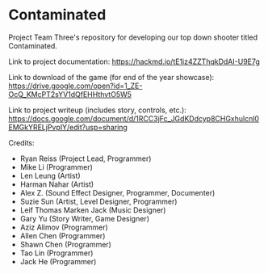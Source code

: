 # Contaminated
Project Team Three's repository for developing our top down shooter titled Contaminated.

Link to project documentation:
https://hackmd.io/tE1iz4ZZThqkDdAI-U9E7g

Link to download of the game (for end of the year showcase):
https://drive.google.com/open?id=1_ZE-OcQ_KMcPT2sYV1dQfEHHthvtO5W5

Link to project writeup (includes story, controls, etc.):
https://docs.google.com/document/d/1RCC3jFc_JGdKDdcyp8CHGxhulcnl0EMGkYRELjPvpIY/edit?usp=sharing

Credits:
- Ryan Reiss (Project Lead, Programmer)
- Mike Li (Programmer)
- Len Leung (Artist)
- Harman Nahar (Artist)
- Alex Z. (Sound Effect Designer, Programmer, Documenter)
- Suzie Sun (Artist, Level Designer, Programmer)
- Leif Thomas Marken Jack (Music Designer)
- Gary Yu (Story Writer, Game Designer)
- Aziz Alimov (Programmer)
- Allen Chen (Programmer)
- Shawn Chen (Programmer)
- Tao Lin (Programmer)
- Jack He (Programmer)
